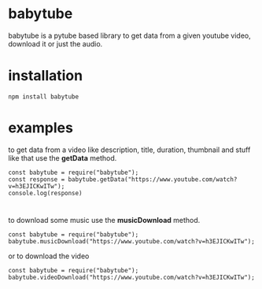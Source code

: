 # babytube
babytube is a pytube based library to get data from a given youtube video, download it or just the audio. 

# installation 
```
npm install babytube
```

# examples
to get data from a video like description, title, duration, thumbnail and stuff like that use the **getData** method.
```
const babytube = require("babytube");
const response = babytube.getData("https://www.youtube.com/watch?v=h3EJICKwITw");
console.log(response)
```
# 
to download some music use the **musicDownload** method. 
```
const babytube = require("babytube");
babytube.musicDownload("https://www.youtube.com/watch?v=h3EJICKwITw");
```
or to download the video 
```
const babytube = require("babytube");
babytube.videoDownload("https://www.youtube.com/watch?v=h3EJICKwITw");
```
